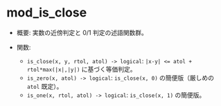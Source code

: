 # mod_is_close

- 概要: 実数の近傍判定と 0/1 判定の述語関数群。

- 関数:
  - `is_close(x, y, rtol, atol) -> logical`: `|x-y| <= atol + rtol*max(|x|,|y|)` に基づく等価判定。
  - `is_zero(x, atol) -> logical`: `is_close(x, 0)` の簡便版（厳しめの `atol` 既定）。
  - `is_one(x, rtol, atol) -> logical`: `is_close(x, 1)` の簡便版。

